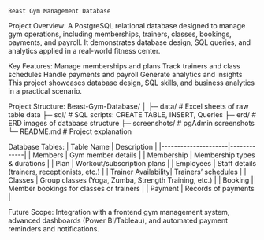                                                                                        Beast Gym Management Database

Project Overview:
A PostgreSQL relational database designed to manage gym operations, including memberships, trainers, classes, bookings, payments, and payroll.
It demonstrates database design, SQL queries, and analytics applied in a real-world fitness center.

Key Features:
Manage memberships and plans
Track trainers and class schedules
Handle payments and payroll
Generate analytics and insights
This project showcases database design, SQL skills, and business analytics in a practical scenario.

Project Structure:
Beast-Gym-Database/
│
├─ data/           # Excel sheets of raw table data
├─ sql/            # SQL scripts: CREATE TABLE, INSERT, Queries
├─ erd/            # ERD images of database structure
├─ screenshots/    # pgAdmin screenshots
└─ README.md       # Project explanation

Database Tables:
| Table Name           | Description |
|---------------------|-------------|
| Members             | Gym member details |
| Membership          | Membership types & durations |
| Plan                | Workout/subscription plans |
| Employees           | Staff details (trainers, receptionists, etc.) |
| Trainer Availability| Trainers’ schedules |
| Classes             | Group classes (Yoga, Zumba, Strength Training, etc.) |
| Booking             | Member bookings for classes or trainers |
| Payment             | Records of payments |

Future Scope:
Integration with a frontend gym management system, advanced dashboards (Power BI/Tableau), and automated payment reminders and notifications.
